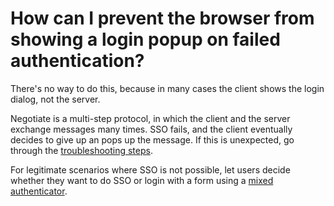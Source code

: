 How can I prevent the browser from showing a login popup on failed authentication?
==================================================================================

There's no way to do this, because in many cases the client shows the login dialog, not the server. 

Negotiate is a multi-step protocol, in which the client and the server exchange messages many times. SSO fails, and the client eventually decides to give up an pops up the message. If this is unexpected, go through the [troubleshooting steps](../Troubleshooting.md).

For legitimate scenarios where SSO is not possible, let users decide whether they want to do SSO or login with a form using a [mixed authenticator](../Docs/tomcat/TomcatMixedSingleSignOnAndFormAuthenticatorValve.md).
